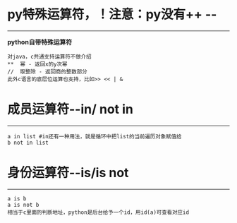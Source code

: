 # py特殊运算符，！注意：py没有++ --<br> 
---------------------------------------------------------
**python自带特殊运算符**
```
对java，c共通支持运算符不做介绍
**	幂 - 返回x的y次幂
//	取整除 - 返回商的整数部分
此外c语言的底层位运算也支持，比如>> << | &
```
# 成员运算符--in/ not in<br> 
---------------------------------------------------------
```
a in list #in还有一种用法，就是循环中把list的当前遍历对象赋值给
b not in list 
```
# 身份运算符--is/is not<br> 
---------------------------------------------------------
```
a is b
a is not b
相当于c里面的判断地址，python是后台给予一个id，用id(a)可查看对应id
```
